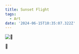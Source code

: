```yaml
---
title: Sunset Flight
tags:
  - Art
date: '2024-06-15T10:35:07.322Z'
---
```


![🌅](http://res.cloudinary.com/cpadilla/image/upload/v1717946300/chrisdpadilla/blog/art/mdvem1si2uusbfbjdnp7.jpg)

🌄
